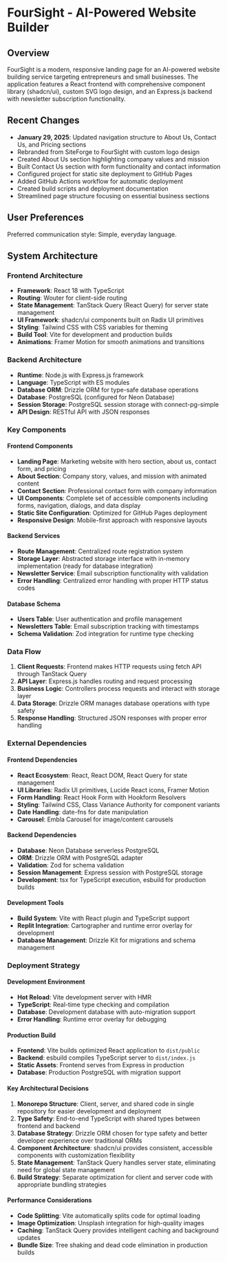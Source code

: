 # FourSight - AI-Powered Website Builder

## Overview

FourSight is a modern, responsive landing page for an AI-powered website building service targeting entrepreneurs and small businesses. The application features a React frontend with comprehensive component library (shadcn/ui), custom SVG logo design, and an Express.js backend with newsletter subscription functionality.

## Recent Changes

- **January 29, 2025**: Updated navigation structure to About Us, Contact Us, and Pricing sections
- Rebranded from SiteForge to FourSight with custom logo design
- Created About Us section highlighting company values and mission
- Built Contact Us section with form functionality and contact information
- Configured project for static site deployment to GitHub Pages
- Added GitHub Actions workflow for automatic deployment
- Created build scripts and deployment documentation
- Streamlined page structure focusing on essential business sections

## User Preferences

Preferred communication style: Simple, everyday language.

## System Architecture

### Frontend Architecture
- **Framework**: React 18 with TypeScript
- **Routing**: Wouter for client-side routing
- **State Management**: TanStack Query (React Query) for server state management
- **UI Framework**: shadcn/ui components built on Radix UI primitives
- **Styling**: Tailwind CSS with CSS variables for theming
- **Build Tool**: Vite for development and production builds
- **Animations**: Framer Motion for smooth animations and transitions

### Backend Architecture
- **Runtime**: Node.js with Express.js framework
- **Language**: TypeScript with ES modules
- **Database ORM**: Drizzle ORM for type-safe database operations
- **Database**: PostgreSQL (configured for Neon Database)
- **Session Storage**: PostgreSQL session storage with connect-pg-simple
- **API Design**: RESTful API with JSON responses

### Key Components

#### Frontend Components
- **Landing Page**: Marketing website with hero section, about us, contact form, and pricing
- **About Section**: Company story, values, and mission with animated content
- **Contact Section**: Professional contact form with company information
- **UI Components**: Complete set of accessible components including forms, navigation, dialogs, and data display
- **Static Site Configuration**: Optimized for GitHub Pages deployment
- **Responsive Design**: Mobile-first approach with responsive layouts

#### Backend Services
- **Route Management**: Centralized route registration system
- **Storage Layer**: Abstracted storage interface with in-memory implementation (ready for database integration)
- **Newsletter Service**: Email subscription functionality with validation
- **Error Handling**: Centralized error handling with proper HTTP status codes

#### Database Schema
- **Users Table**: User authentication and profile management
- **Newsletters Table**: Email subscription tracking with timestamps
- **Schema Validation**: Zod integration for runtime type checking

### Data Flow

1. **Client Requests**: Frontend makes HTTP requests using fetch API through TanStack Query
2. **API Layer**: Express.js handles routing and request processing
3. **Business Logic**: Controllers process requests and interact with storage layer
4. **Data Storage**: Drizzle ORM manages database operations with type safety
5. **Response Handling**: Structured JSON responses with proper error handling

### External Dependencies

#### Frontend Dependencies
- **React Ecosystem**: React, React DOM, React Query for state management
- **UI Libraries**: Radix UI primitives, Lucide React icons, Framer Motion
- **Form Handling**: React Hook Form with Hookform Resolvers
- **Styling**: Tailwind CSS, Class Variance Authority for component variants
- **Date Handling**: date-fns for date manipulation
- **Carousel**: Embla Carousel for image/content carousels

#### Backend Dependencies
- **Database**: Neon Database serverless PostgreSQL
- **ORM**: Drizzle ORM with PostgreSQL adapter
- **Validation**: Zod for schema validation
- **Session Management**: Express session with PostgreSQL storage
- **Development**: tsx for TypeScript execution, esbuild for production builds

#### Development Tools
- **Build System**: Vite with React plugin and TypeScript support
- **Replit Integration**: Cartographer and runtime error overlay for development
- **Database Management**: Drizzle Kit for migrations and schema management

### Deployment Strategy

#### Development Environment
- **Hot Reload**: Vite development server with HMR
- **TypeScript**: Real-time type checking and compilation
- **Database**: Development database with auto-migration support
- **Error Handling**: Runtime error overlay for debugging

#### Production Build
- **Frontend**: Vite builds optimized React application to `dist/public`
- **Backend**: esbuild compiles TypeScript server to `dist/index.js`
- **Static Assets**: Frontend serves from Express in production
- **Database**: Production PostgreSQL with migration support

#### Key Architectural Decisions

1. **Monorepo Structure**: Client, server, and shared code in single repository for easier development and deployment
2. **Type Safety**: End-to-end TypeScript with shared types between frontend and backend
3. **Database Strategy**: Drizzle ORM chosen for type safety and better developer experience over traditional ORMs
4. **Component Architecture**: shadcn/ui provides consistent, accessible components with customization flexibility
5. **State Management**: TanStack Query handles server state, eliminating need for global state management
6. **Build Strategy**: Separate optimization for client and server code with appropriate bundling strategies

#### Performance Considerations
- **Code Splitting**: Vite automatically splits code for optimal loading
- **Image Optimization**: Unsplash integration for high-quality images
- **Caching**: TanStack Query provides intelligent caching and background updates
- **Bundle Size**: Tree shaking and dead code elimination in production builds